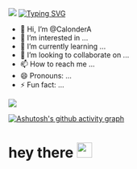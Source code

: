 ![](https://komarev.com/ghpvc/?calonderA=your-github-username&color=dc143c)
<a href="https://git.io/typing-svg"><img src="https://readme-typing-svg.demolab.com?font=Fira+Code&pause=1000&color=2EF728&background=FF9A2500&width=435&lines=I+love+writing+code;Sign+up+" alt="Typing SVG" /></a>
- 👋 Hi, I’m @CalonderA
- 👀 I’m interested in ...
- 🌱 I’m currently learning ...
- 💞️ I’m looking to collaborate on ...
- 📫 How to reach me ...
- 😄 Pronouns: ...
- ⚡ Fun fact: ...
  

<img src="{https://img.shields.io/badge/Telegram-2CA5E0?style=for-the-badge&logo=telegram&logoColor=white}" />

[![Ashutosh's github activity graph](https://github-readme-activity-graph.vercel.app/graph?username=ashutosh00710&bg_color=fffff0&color=708090&line=24292e&point=24292e&area=true&hide_border=true)](https://github.com/ashutosh00710/github-readme-activity-graph)


<!---
CalonderA/CalonderA is a ✨ special ✨ repository because its `README.md` (this file) appears on your GitHub profile.
You can click the Preview link to take a look at your changes.
--->

<h1>
  hey there
  <img src="https://media.giphy.com/media/hvRJCLFzcasrR4ia7z/giphy.gif" width="30px"/>
</h1>
